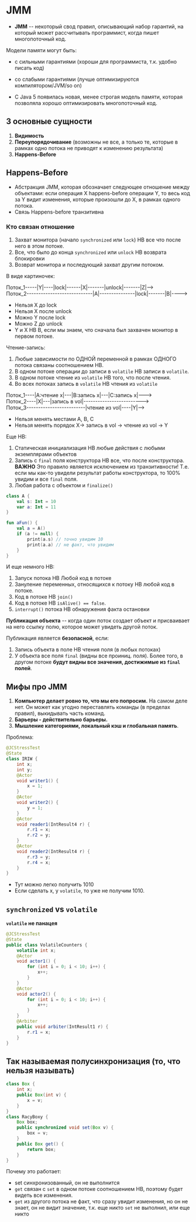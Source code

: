 # JMM

* **JMM** -- некоторый свод правил, описывающий набор гарантий, на который может рассчитывать программист, когда
пишет многопоточный код.

Модели памяти могут быть:
* с сильными гарантиями (хороши для программиста, т.к. удобно писать код)
* со слабыми гарантиями (лучше оптимизируются компилятором/JVM/so on)

* С Java 5 появилась новая, менее строгая модель памяти, которая позволяла хорошо оптимизировать многопоточный код.

## 3 основные сущности

1. **Видимость**
2. **Переупорядочивание** (возможны не все, а только те, которые в рамках одно потока не приводят к изменению результата)
3. **Happens-Before**

## Happens-Before
* Абстракция JMM, которая обозначает следующее отношение между объектами: если операция X happens-before операции Y, то
весь код за Y видит изменения, которые произошли до X, в рамках одного потока.
* Связь Happens-before транзитивна

### Кто связан отношение
1. Захват монитора (начало `synchronized` или `lock`) HB все что после него в этом потоке.
2. Все, что было до конца `synchronized` или `unlock` HB возврата блокировки
3. Возврат монитора и последующий захват другим потоком.

В виде картиночек: 

Поток_1-----|Y|----|lock|------|X|-------|unlock|-------|Z|-->     
Поток_2----------------------------|A|---------------|lock|-------|B|---->

* Нельзя X до lock
* Нельзя X после unlock
* Можно Y после lock
* Можно Z до unlock
* Y и X HB B, если мы знаем, что сначала был захвачен монитор в первом потоке.

Чтение-запись:
1. Любые зависимости по ОДНОЙ переменной в рамках ОДНОГО потока связаны соотношением HB. 
2. В одном потоке операции до записи в `volatile` HB записи в `volatile`.
3. В одном потоке чтение из `volatile` HB того, что после чтения.
4. Во всех потоках запись в `volatile` HB чтения из `volatile`


Поток_1----|A:чтение x|---|B:запись x|---|C:запись x|--->       
Поток_2----|X|---|запись в vol|------------------------->        
Поток_3-------------------------|чтение из vol|----|Y|-->
* Нельзя менять местами A, B, C
* Нельзя менять порядок X-> запись в vol -> чтение из vol -> Y


Еще HB:
1. Статическая инициализация HB любые действия с любыми экземплярами объектов
2. Запись с `final` поля конструктора HB все, что после конструктора. **ВАЖНО** Это правило является исключением
из транзитивности! Т.е. если мы как-то увидели результат работы конструктора, то 100% увидим и все `final` поля.
3. Любая работа с объектом и `finalize()`

```kotlin
class A {
    val s: Int = 10
    var a: Int = 11
}

fun aFun() {
    val a = A()
    if (a != null) {
        print(a.s) // точно увидим 10
        print(a.a) // не факт, что увидим
    }
}
```

И еще немного HB:
1. Запуск потока HB Любой код в потоке
2. Зануление переменных, относящихся к потоку HB любой код в потоке.
3. Код в потоке HB `join()` 
4. Код в потоке HB `isAlive() == false`.
5. `interrupt()` потока HB обнаружения факта остановки


**Публикация объекта** -- когда один поток создает объект и присваивает на него ссылку полю, которое может увидеть
другой поток.

Публикация является **безопасной**, если:
1. Запись объекта в поле HB чтения поля (в любых потоках)
2. У объекта все поля `final` (видны все проиниц. поля). Более того, в другом потоке **будут видны все значения,
достижимые из `final` полей**.

## Мифы про JMM
1. **Компьютер делает ровно то, что мы его попросим.** На самом деле нет. Он может как угодно переставлять команды
(в пределах правил), выкидывать часть команд.
2.  **Барьеры - действительно барьеры.** 
3. **Мышление категориями, локальный кэш и глобальная память**.

Проблема:

```java
@JCStressTest
@State
class IRIW {
    int x;
    int y;
    @Actor
    void writer1() {
        x = 1;
    }
    @Actor
    void writer2() {
        y = 1;
    }
    @Actor
    void reader1(IntResult4 r) {
        r.r1 = x;
        r.r2 = y;
    }
    @Actor
    void reader2(IntResult4 r) {
        r.r3 = y;
        r.r4 = x;
    }
}

``` 
* Тут можно легко получить 1010
* Если сделать x, y `volatile`, то уже не получим 1010.

## `synchronized` vs `volatile`

**`volatile` не панацея**

```java
@JCStressTest
@State
public class VolatileCounters {
    volatile int x;
    @Actor
    void actor1() {
        for (int i = 0; i < 10; i++) {
            x++;
        }
    }
    @Actor
    void actor2() {
        for (int i = 0; i < 10; i++) {
            x++;
        }
    }
    @Arbiter
    public void arbiter(IntResult1 r) {
        r.r1 = x;
    }
}
``` 

## Так называемая полусинхронизация (то, что нельзя называть)

```java
class Box {
    int x;
    public Box(int v) {
        x = v;
    }
}
class RacyBoxy {
    Box box;
    public synchronized void set(Box v) {
        box = v;
    }
    public Box get() {
        return box;
    }
}
```

Почему это работает:
* set синхронизованный, он не выполнится
* `get` связан с `set` в одном потоке соотношением HB, поэтому  будет видеть все изменения.
* `get` из другого потока не факт, что сразу увидит изменения, но он не знает, он не видит значение, т.к. еще никто
`set` не выполнил, или еще никто 
